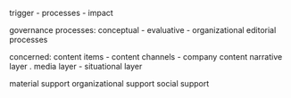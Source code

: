 







trigger - processes - impact




governance processes: conceptual - evaluative - organizational
editorial processes

concerned: content items - content channels - company content
           narrative layer . media layer - situational layer 

material support
organizational support
social support
